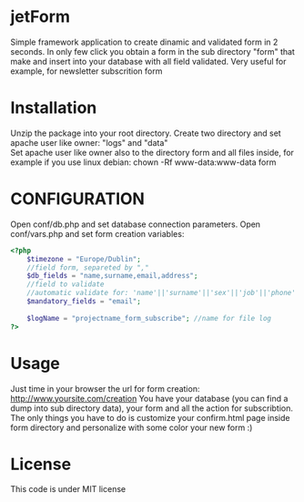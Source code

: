 jetForm
=======

Simple framework application to create dinamic and validated form in 2 seconds.
In only few click you obtain a form in the sub directory "form" that make and insert into your database with all field validated.
Very useful for example, for newsletter subscrition form


Installation
============

Unzip the package into your root directory.
Create two directory and set apache user like owner: "logs" and "data"  
Set apache user like owner also to the directory form and all files inside, for example if you use linux debian: chown -Rf www-data:www-data form 


CONFIGURATION
============

Open conf/db.php and set database connection parameters.
Open conf/vars.php and set form creation variables:

```php
<?php
    $timezone = "Europe/Dublin";
    //field form, separeted by ","
    $db_fields = "name,surname,email,address"; 
    //field to validate
    //automatic validate for: 'name'||'surname'||'sex'||'job'||'phone'|| 'address' || 'city' || 'cap' || 'nation' || age || email || privacy1 || privacy2
    $mandatory_fields = "email"; 
    
    $logName = "projectname_form_subscribe"; //name for file log
?>
```

Usage
=====

Just time in your browser the url for form creation: http://www.yoursite.com/creation 
You have your database  (you can find a dump into sub directory data), your form and all the action for subscribtion.
The only things you have to do is customize your confirm.html page inside form directory and personalize with some color your new form :)


License
=======

This code is under MIT license
